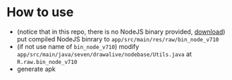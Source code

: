 # How to use

- (notice that in this repo, there is no NodeJS binary provided, [download](https://github.com/dna2github/dna2oslab/releases)) put compiled NodeJS binrary to `app/src/main/res/raw/bin_node_v710`
- (if not use name of `bin_node_v710`) modify `app/src/main/java/seven/drawalive/nodebase/Utils.java` at `R.raw.bin_node_v710`
- generate apk
